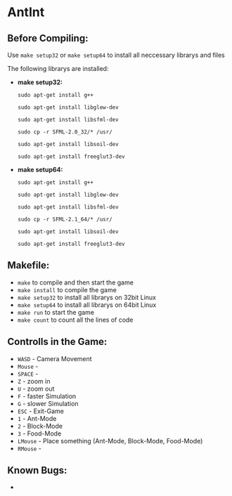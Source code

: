 AntInt
=======

Before Compiling:
-------
Use `make setup32` or `make setup64` to install all neccessary librarys and files

The following librarys are installed:

- **make setup32:**

	`sudo apt-get install g++`

	`sudo apt-get install libglew-dev`

	`sudo apt-get install libsfml-dev` 

	`sudo cp -r SFML-2.0_32/* /usr/`

	`sudo apt-get install libsoil-dev`

	`sudo apt-get install freeglut3-dev`


- **make setup64:**

	`sudo apt-get install g++`

	`sudo apt-get install libglew-dev`

	`sudo apt-get install libsfml-dev` 

	`sudo cp -r SFML-2.1_64/* /usr/`

	`sudo apt-get install libsoil-dev`

	`sudo apt-get install freeglut3-dev`


Makefile:
-------

- `make` to compile and then start the game	
- `make install` to compile the game
- `make setup32` to install all librarys on 32bit Linux
- `make setup64` to install all librarys on 64bit Linux
- `make run` to start the game
- `make count` to count all the lines of code



Controlls in the Game:
-------
- `WASD`   -  Camera Movement
- `Mouse`  -	
- `SPACE` -	
- `Z` - zoom in
- `U` - zoom out
- `F`  -  faster Simulation
- `G`  -  slower Simulation
- `ESC`  -  Exit-Game
- `1`  -  Ant-Mode
- `2`  -  Block-Mode
- `3`  -  Food-Mode
- `LMouse`  -  Place something (Ant-Mode, Block-Mode, Food-Mode)
- `RMouse`  -	



Known Bugs:
-------

- 
